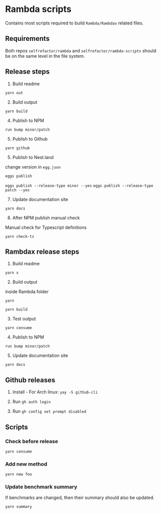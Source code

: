 # Rambda scripts

Contains most scripts required to build `Rambda/Rambdax` related files.

## Requirements

Both repos `selfrefactor/rambda` and `selfrefactor/rambda-scripts` should be on the same level in the file system.

## Release steps

1. Build readme

`yarn out`

2. Build output

`yarn build`

4. Publish to NPM

`run bump minor/patch`

5. Publish to Github

`yarn github`

5. Publish to Nest.land

change version in `egg.json`

`eggs publish`

`eggs publish --release-type minor --yes`
`eggs publish --release-type patch --yes`

7. Update documentation site

`yarn docs`

8. After NPM publish manual check

Manual check for Typescript definitions

`yarn check-ts`

## Rambdax release steps

1. Build readme

`yarn x`

2. Build output

inside Rambda folder

`yarn`

`yarn build`

3. Test output

`yarn consume`

4. Publish to NPM

`run bump minor/patch`

5. Update documentation site

`yarn docs`

## Github releases

1. Install - For Arch linux: `yay -S github-cli`

2. Run `gh auth login`

3. Run `gh config set prompt disabled`

## Scripts

### Check before release

`yarn consume`

### Add new method

`yarn new foo`

### Update benchmark summary

If benchmarks are changed, then their summary should also be updated.

`yarn summary`
